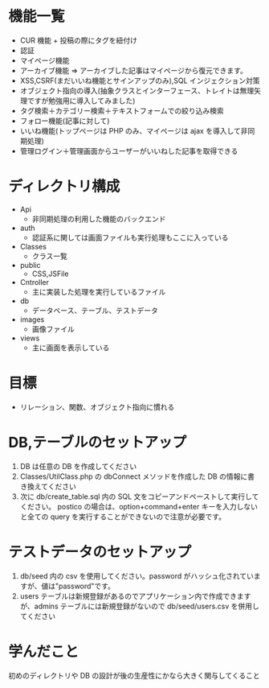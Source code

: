 # 機能一覧

- CUR 機能 + 投稿の際にタグを紐付け
- 認証
- マイページ機能
- アーカイブ機能 => アーカイブした記事はマイページから復元できます。
- XSS,CSRF(まだいいね機能とサインアップのみ),SQL インジェクション対策
- オブジェクト指向の導入(抽象クラスとインターフェース、トレイトは無理矢理ですが勉強用に導入してみました)
- タグ検索＋カテゴリー検索＋テキストフォームでの絞り込み検索
- フォロー機能(記事に対して)
- いいね機能(トップページは PHP のみ、マイページは ajax を導入して非同期処理)
- 管理ログイン＋管理画面からユーザーがいいねした記事を取得できる

# ディレクトリ構成

- Api
  - 非同期処理の利用した機能のバックエンド
- auth
  - 認証系に関しては画面ファイルも実行処理もここに入っている
- Classes
  - クラス一覧
- public
  - CSS,JSFile
- Cntroller
  - 主に実装した処理を実行しているファイル
- db
  - データベース、テーブル、テストデータ
- images
  - 画像ファイル
- views
  - 主に画面を表示している

# 目標

- リレーション、関数、オブジェクト指向に慣れる

# DB,テーブルのセットアップ

1. DB は任意の DB を作成してください
2. Classes/UtilClass.php の dbConnect メソッドを作成した DB の情報に書き換えてください
3. 次に db/create_table.sql 内の SQL 文をコピーアンドペーストして実行してください。
   postico の場合は、option+command+enter キーを入力しないと全ての query を実行することができないので注意が必要です。

# テストデータのセットアップ

1. db/seed 内の csv を使用してください。password がハッシュ化されていますが、値は"password"です。
2. users テーブルは新規登録があるのでアプリケーション内で作成できますが、admins テーブルには新規登録がないので db/seed/users.csv を併用してください

# 学んだこと

初めのディレクトリや DB の設計が後の生産性にかなら大きく関与してくること
